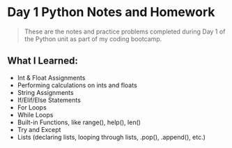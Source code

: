# Day 1 Python Notes and Homework
> These are the notes and practice problems completed during
Day 1 of the Python unit as part of my coding bootcamp.

## What I Learned:
- Int & Float Assignments
- Performing calculations on ints and floats
- String Assignments
- If/Elif/Else Statements
- For Loops
- While Loops
- Built-in Functions, like range(), help(), len()
- Try and Except
- Lists (declaring lists, looping through lists, .pop(), .append(), etc.)

